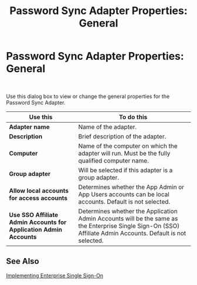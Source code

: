 ﻿---
title: 'Password Sync Adapter Properties: General'
TOCTitle: 'Password Sync Adapter Properties: General'
ms:assetid: 7157a5c5-38bf-4c68-9c7c-8d4f7280316d
ms:mtpsurl: https://msdn.microsoft.com/en-us/library/Aa560772(v=BTS.80)
ms:contentKeyID: 51528874
ms.date: 08/30/2017
mtps_version: v=BTS.80
f1_keywords:
- bts10.esso.pws.properties.general
---

# Password Sync Adapter Properties: General

 

Use this dialog box to view or change the general properties for the Password Sync Adapter.

<table>
<thead>
<tr class="header">
<th>Use this</th>
<th>To do this</th>
</tr>
</thead>
<tbody>
<tr class="odd">
<td><strong>Adapter name</strong></td>
<td>Name of the adapter.</td>
</tr>
<tr class="even">
<td><strong>Description</strong></td>
<td>Brief description of the adapter.</td>
</tr>
<tr class="odd">
<td><strong>Computer</strong></td>
<td>Name of the computer on which the adapter will run. Must be the fully qualified computer name.</td>
</tr>
<tr class="even">
<td><strong>Group adapter</strong></td>
<td>Will be selected if this adapter is a group adapter.</td>
</tr>
<tr class="odd">
<td><strong>Allow local accounts for access accounts</strong></td>
<td>Determines whether the App Admin or App Users accounts can be local accounts. Default is not selected.</td>
</tr>
<tr class="even">
<td><strong>Use SSO Affiliate Admin Accounts for Application Admin Accounts</strong></td>
<td>Determines whether the Application Admin Accounts will be the same as the Enterprise Single Sign-On (SSO) Affiliate Admin Accounts. Default is not selected.</td>
</tr>
</tbody>
</table>


## See Also

[Implementing Enterprise Single Sign-On](https://msdn.microsoft.com/library/aa558712\(v=bts.80\))

